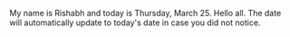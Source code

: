 My name is Rishabh and today is Thursday, March 25. Hello all. The date will automatically update to today's date in case you did not notice.
